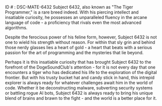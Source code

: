 ID # : DSC-MATE-6432
Subject 6432, also known as "The Tiger Programmer," is a rare breed indeed. With his piercing intellect and insatiable curiosity, he possesses an unparalleled fluency in the arcane language of code - a proficiency that rivals even the most advanced algorithms.

Despite the ferocious power of his feline form, however, Subject 6432 is not one to wield his strength without reason. For within that sly grin and behind those nerdy glasses lies a heart of gold - a heart that beats with a serious passion for the art of programming and the mysteries that lie beyond.

Perhaps it is this insatiable curiosity that has brought Subject 6432 to the forefront of the DogeSoundClub's attention - for it is not every day that one encounters a tiger who has dedicated his life to the exploration of the digital frontier. But with his trusty bucket hat and candy stick in hand, this intrepid explorer is always ready for whatever challenges await him in the world of code. Whether it be deconstructing malware, subverting security systems or battling rogue AI bots, Subject 6432 is always ready to bring his unique blend of brains and brawn to the fight - and the world is a better place for it.